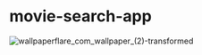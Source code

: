 # movie-search-app
![wallpaperflare_com_wallpaper_(2)-transformed](https://user-images.githubusercontent.com/77205201/221159087-510dff08-16a8-4198-8ba7-4cf54c1cae17.png)
